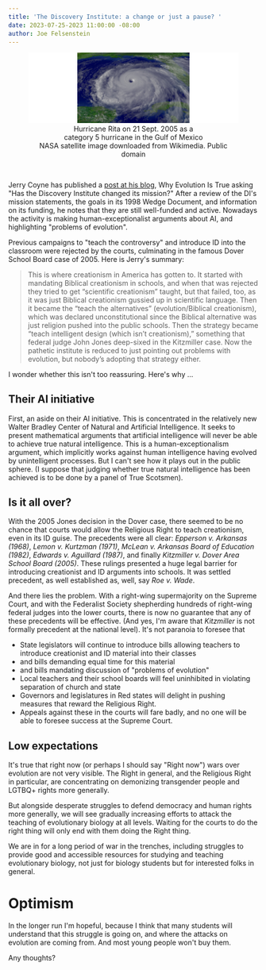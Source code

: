 ```yaml
---
title: 'The Discovery Institute: a change or just a pause? '
date: 2023-07-25-2023 11:00:00 -08:00
author: Joe Felsenstein
---
```


<figure><img src="/uploads/2023/Rita_2005-09-21a.jpg" alt="[Hurricane Rita]">
<figcaption><div align="center">Hurricane Rita on 21 Sept. 2005 as a<br>category 5 hurricane in the Gulf of Mexico<br>NASA satellite image downloaded from Wikimedia. Public domain</div></figcaption></figure>

<p>&nbsp;</p>

Jerry Coyne has published a [post at his blog](https://whyevolutionistrue.com/2023/07/23/has-the-discovery-institute-changed-its-mission/), Why Evolution Is True asking "Has the Discovery Institute changed its mission?"   After a review of the DI's mission 
statements, the goals in its 1998 Wedge Document, and information on its funding, he notes that they are still well-funded and active.  Nowadays the activity is making human-exceptionalist arguments about AI, and highlighting "problems of evolution".

Previous campaigns to "teach the controversy" and introduce ID into the classroom were rejected by the courts, culminating in the 
famous Dover School Board case of 2005.  Here is Jerry's summary:

<blockquote>This is where creationism in America has gotten to. It started with mandating Biblical creationism in schools, and when that was rejected they tried to get “scientific creationism” taught, but that failed, too, as it was just Biblical creationism gussied up in scientific language. Then it became the “teach the alternatives” (evolution/Biblical creationism), which was declared unconstitutional since the Biblical alternative was just religion pushed into the public schools. Then the strategy became “teach intelligent design (which isn’t creationism),” something that federal judge John Jones deep-sixed in the Kitzmiller case. Now the pathetic institute is reduced to just pointing out problems with evolution, but nobody’s adopting that strategy either.</blockquote>

I wonder whether this isn't too reassuring.  Here's why ...

<!--more-->

## Their AI initiative ##

First, an aside on their AI initiative.  This is concentrated in the relatively new Walter Bradley Center of Natural and Artificial Intelligence.  It seeks to present mathematical arguments that artificial intelligence will never be able to achieve true natural intelligence.  This is a human-exceptionalism argument, which implicitly works against human intelligence having evolved by 
unintelligent processes.  But I can't see how it plays out in the public sphere.  (I suppose that judging whether true natural intelligence has been achieved is to be done by a panel of True Scotsmen).
  
## Is it all over? ##

With the 2005 Jones decision in the Dover case, there seemed to be no chance that courts would allow the Religious Right to 
teach creationism, even in its ID guise.  The precedents were all clear: _Epperson v. Arkansas (1968)_, _Lemon v. Kurtzman (1971)_, _McLean v. Arkansas Board of Education (1982)_, _Edwards v. Aguillard (1987)_, and finally _Kitzmiller v. Dover Area School Board (2005)_.  These rulings presented a huge legal barrier for introducing creationist and ID arguments into schools.  It was settled 
precedent, as well established as, well, say _Roe v. Wade_.

And there lies the problem. With a right-wing supermajority on the Supreme Court, and with the Federalist Society shepherding 
hundreds of right-wing federal judges into the lower courts, there is now no guarantee that any of these precedents will be 
effective.  (And yes, I'm aware that _Kitzmiller_ is not formally precedent at the national level).  It's not paranoia to 
foresee that

* State legislators will continue to introduce bills allowing 
teachers to introduce creationist and ID material into their 
classes
* and bills demanding equal time for this material
* and bills mandating discussion of "problems of evolution"
* Local teachers and their school boards will feel uninhibited in 
violating separation of church and state
* Governors and legislatures in Red states will delight in pushing measures 
that reward the Religious Right.
* Appeals against these in the courts will fare badly, and no 
one will be able to foresee success at the Supreme Court.

## Low expectations ##

It's true that right now (or perhaps I should say "Right now") wars over 
evolution are not very visible.  The Right in general, and the Religious 
Right in particular, are concentrating on demonizing transgender 
people and LGTBQ+ rights more generally.

But alongside desperate struggles to defend democracy and human rights more 
generally, we will see gradually increasing efforts to attack 
the teaching of evolutionary biology at all levels.  Waiting for the 
courts to do the right thing will only end with them doing 
the Right thing.

We are in for a long period of war in the trenches, including 
struggles to provide good and accessible resources for studying 
and teaching evolutionary biology, not just for biology 
students but for interested folks in general.

# Optimism #

In the longer run I'm hopeful, because I think that many 
students will understand that this struggle is going on, and 
where the attacks on evolution are coming from.  And most young 
people won't buy them.

Any thoughts?

